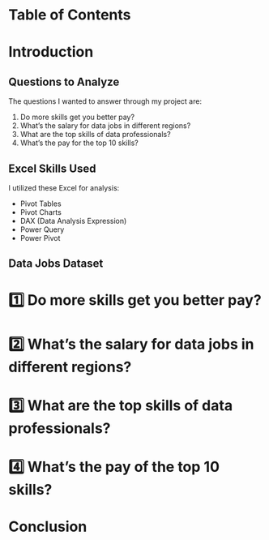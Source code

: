 # Table of Contents
# Introduction
## Questions to Analyze
The questions I wanted to answer through my project are:

1. Do more skills get you better pay?
2. What’s the salary for data jobs in different regions?
3. What are the top skills of data professionals?
4. What’s the pay for the top 10 skills?
   
## Excel Skills Used

I utilized these Excel for analysis:
- Pivot Tables
- Pivot Charts
- DAX (Data Analysis Expression)
- Power Query
- Power Pivot

## Data Jobs Dataset
# :one: Do more skills get you better pay?
# :two: What’s the salary for data jobs in different regions?
# :three: What are the top skills of data professionals?
# :four: What’s the pay of the top 10 skills?
# Conclusion